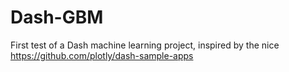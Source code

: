 # Dash-GBM
First test of a Dash machine learning project, inspired by the nice https://github.com/plotly/dash-sample-apps
